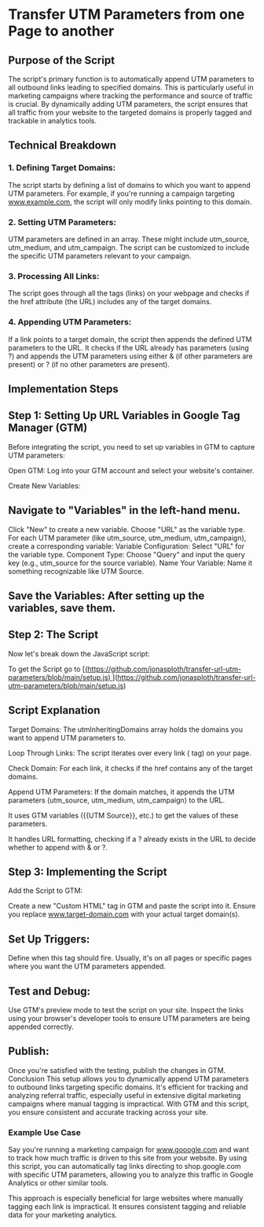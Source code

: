 # Transfer UTM Parameters from one Page to another

## Purpose of the Script
The script's primary function is to automatically append UTM parameters to all outbound links leading to specified domains. This is particularly useful in marketing campaigns where tracking the performance and source of traffic is crucial. By dynamically adding UTM parameters, the script ensures that all traffic from your website to the targeted domains is properly tagged and trackable in analytics tools.

## Technical Breakdown

### 1. Defining Target Domains:

The script starts by defining a list of domains to which you want to append UTM parameters. For example, if you're running a campaign targeting www.example.com, the script will only modify links         pointing to this domain.

### 2. Setting UTM Parameters:

UTM parameters are defined in an array. These might include utm_source, utm_medium, and utm_campaign. The script can be customized to include the specific UTM parameters relevant to your campaign.

### 3. Processing All Links:

The script goes through all the <a> tags (links) on your webpage and checks if the href attribute (the URL) includes any of the target domains.

### 4. Appending UTM Parameters:

If a link points to a target domain, the script then appends the defined UTM parameters to the URL. It checks if the URL already has parameters (using ?) and appends the UTM parameters using either & (if other parameters are present) or ? (if no other parameters are present).

## Implementation Steps

## Step 1: Setting Up URL Variables in Google Tag Manager (GTM)
Before integrating the script, you need to set up variables in GTM to capture UTM parameters:

Open GTM: Log into your GTM account and select your website's container.

Create New Variables:

## Navigate to "Variables" in the left-hand menu.
Click "New" to create a new variable.
Choose "URL" as the variable type.
For each UTM parameter (like utm_source, utm_medium, utm_campaign), create a corresponding variable:
Variable Configuration: Select "URL" for the variable type.
Component Type: Choose "Query" and input the query key (e.g., utm_source for the source variable).
Name Your Variable: Name it something recognizable like UTM Source.
## Save the Variables: After setting up the variables, save them.

## Step 2: The Script
Now let's break down the JavaScript script:

To get the Script go to [[(https://github.com/jonasploth/transfer-url-utm-parameters/blob/main/setup.js) ](url)](https://github.com/jonasploth/transfer-url-utm-parameters/blob/main/setup.js)

## Script Explanation
Target Domains: The utmInheritingDomains array holds the domains you want to append UTM parameters to.

Loop Through Links: The script iterates over every link (<a> tag) on your page.

Check Domain: For each link, it checks if the href contains any of the target domains.

Append UTM Parameters: If the domain matches, it appends the UTM parameters (utm_source, utm_medium, utm_campaign) to the URL.

It uses GTM variables ({{UTM Source}}, etc.) to get the values of these parameters.

It handles URL formatting, checking if a ? already exists in the URL to decide whether to append with & or ?.

## Step 3: Implementing the Script
Add the Script to GTM:

Create a new "Custom HTML" tag in GTM and paste the script into it.
Ensure you replace www.target-domain.com with your actual target domain(s).

## Set Up Triggers:

Define when this tag should fire. Usually, it's on all pages or specific pages where you want the UTM parameters appended.
## Test and Debug:

Use GTM's preview mode to test the script on your site.
Inspect the links using your browser's developer tools to ensure UTM parameters are being appended correctly.
 ## Publish:

Once you're satisfied with the testing, publish the changes in GTM.
Conclusion
This setup allows you to dynamically append UTM parameters to outbound links targeting specific domains. It's efficient for tracking and analyzing referral traffic, especially useful in extensive       digital marketing campaigns where manual tagging is impractical. With GTM and this script, you ensure consistent and accurate tracking across your site.







    
### Example Use Case
Say you're running a marketing campaign for www.gooogle.com and want to track how much traffic is driven to this site from your website. By using this script, you can automatically tag links directing to shop.google.com with specific UTM parameters, allowing you to analyze this traffic in Google Analytics or other similar tools.

This approach is especially beneficial for large websites where manually tagging each link is impractical. It ensures consistent tagging and reliable data for your marketing analytics.
